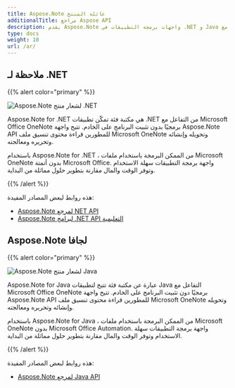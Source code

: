 ```yaml
---
title: Aspose.Note عائلة المنتج
additionalTitle: مراجع Aspose API
description: يقدم Aspose.Note واجهات برمجة التطبيقات في .NET و Java للتفاعل مع Microsoft Office OneNote برمجيًا دون تثبيت البرنامج على الخادم. تتيح واجهات برمجة التطبيقات Aspose.Note للمطورين قراءة محتوى تنسيق ملف Microsoft OneNote وتحويله وإنشائه وتحريره ومعالجته.
type: docs
weight: 10
url: /ar/
---
```


## ملاحظة لـ .NET

{{% alert color="primary" %}} 

![Aspose.Note لشعار منتج .NET](../home_1.png)

Aspose.Note for .NET هي مكتبة فئة تمكّن تطبيقات .NET من التفاعل مع Microsoft Office OneNote برمجيًا بدون تثبيت البرنامج على الخادم. تتيح واجهة Aspose.Note API للمطورين قراءة محتوى تنسيق ملف Microsoft OneNote وتحويله وإنشائه وتحريره ومعالجته.

باستخدام Aspose.Note for .NET ، من الممكن البرمجة باستخدام ملفات Microsoft OneNote بدون أتمتة Microsoft Office. واجهة برمجة التطبيقات سهلة الاستخدام وتوفر الوقت والمال مقارنة بتطوير حلول مماثلة من البداية.

{{% /alert %}} 

هذه روابط لبعض المصادر المفيدة:
- [Aspose.Note لمرجع NET API](/note/ar/net/)
- [Aspose.Note لبرامج .NET API التعليمية](/tutorials/note/ar/net/)

## Aspose.Note لجافا

{{% alert color="primary" %}} 

![Aspose.Note لشعار منتج Java](../home_2.png)

Aspose.Note for Java عبارة عن مكتبة فئة تتيح لتطبيقات Java التفاعل مع Microsoft Office OneNote برمجيًا دون تثبيت البرنامج على الخادم. تتيح واجهة Aspose.Note API للمطورين قراءة محتوى تنسيق ملف Microsoft OneNote وتحويله وإنشائه وتحريره ومعالجته.

باستخدام Aspose.Note for Java ، من الممكن البرمجة باستخدام ملفات Microsoft OneNote بدون Microsoft Office Automation. واجهة برمجة التطبيقات سهلة الاستخدام وتوفر الوقت والمال مقارنة بتطوير حلول مماثلة من البداية.

{{% /alert %}} 

هذه روابط لبعض المصادر المفيدة:
- [Aspose.Note لمرجع Java API](/note/java/)